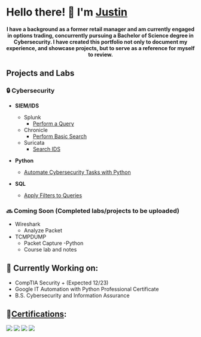 # Hello there! 👋 I'm [Justin](https://www.linkedin.com/in/justinroberg)

<h4 class="mt-n3" align=center>I have a background as a former retail manager and am currently engaged in options trading, concurrently pursuing a Bachelor of Science degree in Cybersecurity. I have created this portfolio not only to document my experience, and showcase projects, but to serve as a reference for myself to review. 

</h4>

## **Projects and Labs**

### 🔒 Cybersecurity

- **SIEM/IDS**
  - Splunk
    - [Perform a Query](https://github.com/JustinRoberg/SIEMPractice/blob/Portfolio/Splunk.md) 
  - Chronicle
    - [Perform Basic Search](https://github.com/JustinRoberg/SIEMPractice/blob/Portfolio/ChronicleSearchProject.md)
  - Suricata
     - [Search IDS](https://github.com/JustinRoberg/SIEMPractice/blob/Portfolio/SuricataPractice.md)  

- **Python**
  - [Automate Cybersecurity Tasks with Python](https://github.com/JustinRoberg/Update-a-file-through-a-Python-algorithm)

- **SQL**
  - [Apply Filters to Queries](https://github.com/JustinRoberg/FilterSQLQueries)

### 🔜 Coming Soon (Completed labs/projects to be uploaded)
  - Wireshark
    - Analyze Packet
  - TCMPDUMP
    - Packet Capture
  -Python
    - Course lab and notes
  
## 🔨 Currently Working on:
  - CompTIA Security + (Expected 12/23)
  - Google IT Automation with Python Professional Certificate
  - B.S. Cybersecurity and Information Assurance


## 🏅[Certifications](https://www.credly.com/users/justin-rosenberg):

![](https://images.credly.com/size/130x130/images/0bf0f2da-a699-4c82-82e2-56dcf1f2e1c7/image.png)
![](https://images.credly.com/size/130x130/images/63482325-a0d6-4f64-ae75-f5f33922c7d0/CompTIA_A_2Bce.png)
![](https://images.credly.com/size/130x130/images/ae2f5bae-b110-4ea1-8e26-77cf5f76c81e/GCC_badge_IT_Support_1000x1000.png)
![](https://images.credly.com/size/130x130/images/00634f82-b07f-4bbd-a6bb-53de397fc3a6/image.png)





<!--
**JustinRoberg/JustinRoberg** is a ✨ _special_ ✨ repository because its `README.md` (this file) appears on your GitHub profile.

Here are some ideas to get you started:

- 🔭 I’m currently working on ...
- 🌱 I’m currently learning ...
- 👯 I’m looking to collaborate on ...
- 🤔 I’m looking for help with ...
- 💬 Ask me about ...
- 📫 How to reach me: ...
- 😄 Pronouns: ...
- ⚡ Fun fact: ...
-->
